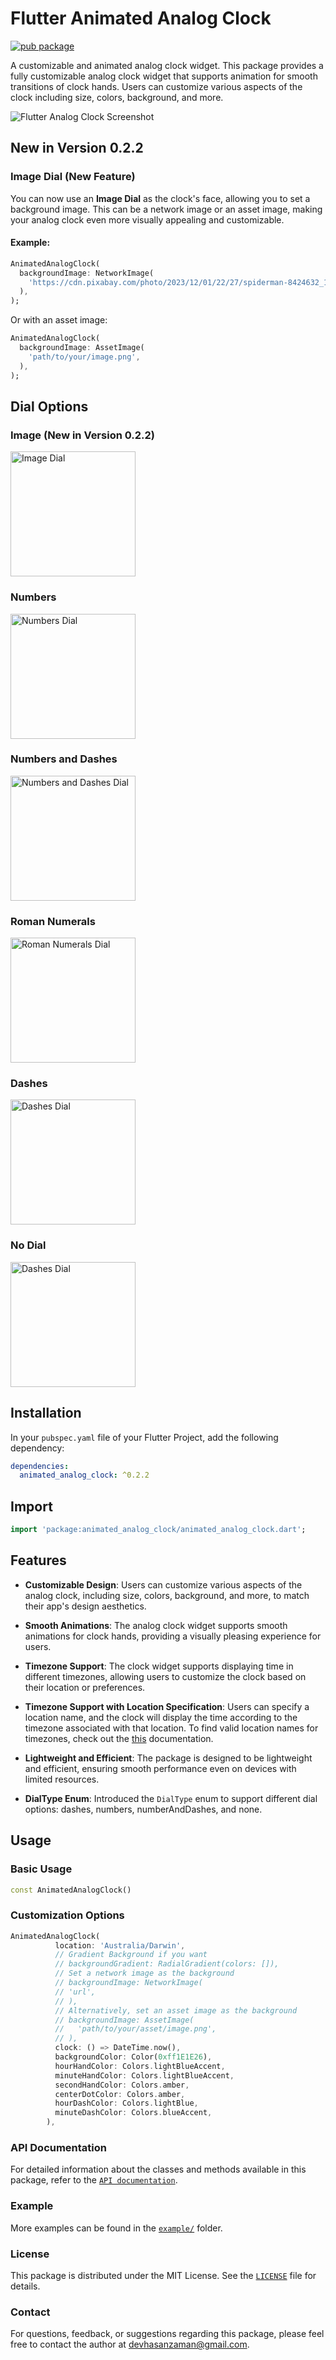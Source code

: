 # Flutter Animated Analog Clock

[![pub package](https://img.shields.io/badge/pub-v0.2.2orange)](https://pub.dev/packages/animated_analog_clock)

A customizable and animated analog clock widget.
This package provides a fully customizable analog clock widget that supports
animation for smooth transitions of clock hands. Users can customize various
aspects of the clock including size, colors, background, and more.

![Flutter Analog Clock Screenshot](https://raw.githubusercontent.com/MuhammadHasan-Git/animated_analog_clock/main/screenshots/animated_analog_clock.gif)
&nbsp;

## **New in Version 0.2.2**

### Image Dial (New Feature)
You can now use an **Image Dial** as the clock's face, allowing you to set a background image. This can be a network image or an asset image, making your analog clock even more visually appealing and customizable.

#### Example:  
```dart
AnimatedAnalogClock(
  backgroundImage: NetworkImage(
    'https://cdn.pixabay.com/photo/2023/12/01/22/27/spiderman-8424632_1280.jpg',
  ),
);
```

Or with an asset image:

```dart
AnimatedAnalogClock(
  backgroundImage: AssetImage(
    'path/to/your/image.png',
  ),
);
```

## Dial Options

### **Image** (New in Version 0.2.2)

<img src="https://raw.githubusercontent.com/MuhammadHasan-Git/animated_analog_clock/refs/heads/main/screenshots/image-dial-mockup.png" alt="Image Dial" width="200"/>

### Numbers

<img src="https://raw.githubusercontent.com/MuhammadHasan-Git/animated_analog_clock/main/screenshots/number_dial_mockup.png" alt="Numbers Dial" width="200"/>

### Numbers and Dashes

<img src="https://raw.githubusercontent.com/MuhammadHasan-Git/animated_analog_clock/main/screenshots/NumAndDash.png" alt="Numbers and Dashes Dial" width="200"/>

### Roman Numerals

<img src="https://raw.githubusercontent.com/MuhammadHasan-Git/animated_analog_clock/main/screenshots/roman_dial_mockup.png" alt="Roman Numerals Dial" width="200"/>

### Dashes

<img src="https://raw.githubusercontent.com/MuhammadHasan-Git/animated_analog_clock/main/screenshots/dash_diial_mockup.png" alt="Dashes Dial" width="200"/>

### No Dial

<img src="https://raw.githubusercontent.com/MuhammadHasan-Git/animated_analog_clock/main/screenshots/none_dial_mockup.png" alt="Dashes Dial" width="200"/>

## Installation

In your `pubspec.yaml` file of your Flutter Project, add the following dependency:

```yaml
dependencies:
  animated_analog_clock: ^0.2.2
```

## Import

```dart
import 'package:animated_analog_clock/animated_analog_clock.dart';
```

## Features

- **Customizable Design**: Users can customize various aspects of the analog clock, including size, colors, background, and more, to match their app's design aesthetics.

- **Smooth Animations**: The analog clock widget supports smooth animations for clock hands, providing a visually pleasing experience for users.

- **Timezone Support**: The clock widget supports displaying time in different timezones, allowing users to customize the clock based on their location or preferences.

- **Timezone Support with Location Specification**: Users can specify a location name, and the clock will display the time according to the timezone associated with that location. To find valid location names for timezones, check out the [this](https://help.syncfusion.com/flutter/calendar/timezone) documentation.

- **Lightweight and Efficient**: The package is designed to be lightweight and efficient, ensuring smooth performance even on devices with limited resources.

- **DialType Enum**: Introduced the `DialType` enum to support different dial options: dashes, numbers, numberAndDashes, and none.

## Usage

### Basic Usage

```dart
const AnimatedAnalogClock()
```

### Customization Options

```dart
AnimatedAnalogClock(
          location: 'Australia/Darwin',
          // Gradient Background if you want
          // backgroundGradient: RadialGradient(colors: []),
          // Set a network image as the background
          // backgroundImage: NetworkImage(
          // 'url',
          // ),
          // Alternatively, set an asset image as the background
          // backgroundImage: AssetImage(
          //   'path/to/your/asset/image.png',
          // ),
          clock: () => DateTime.now(),
          backgroundColor: Color(0xff1E1E26),
          hourHandColor: Colors.lightBlueAccent,
          minuteHandColor: Colors.lightBlueAccent,
          secondHandColor: Colors.amber,
          centerDotColor: Colors.amber,
          hourDashColor: Colors.lightBlue,
          minuteDashColor: Colors.blueAccent,
        ),
```

### API Documentation

For detailed information about the classes and methods available in this package, refer to the [`API documentation`](https://pub.dev/documentation/animated_analog_clock/latest/).

### Example

More examples can be found in the [`example/`](https://github.com/MuhammadHasan-Git/animated_analog_clock/tree/main/example/lib) folder.

### License

This package is distributed under the MIT License. See the [`LICENSE`](LICENSE) file for details.

### Contact

For questions, feedback, or suggestions regarding this package, please feel free to contact the author at [devhasanzaman@gmail.com](mailto:devhasanzaman@gmail.com).

